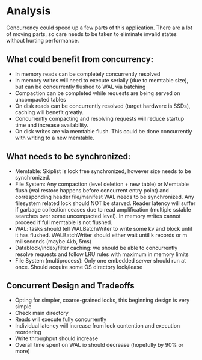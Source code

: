 # Analysis

Concurrency could speed up a few parts of this application. There are a lot of moving parts, so care needs to be taken to eliminate invalid states without hurting performance.

## What could benefit from concurrency:

- In memory reads can be completely concurrently resolved
- In memory writes will need to execute serially (due to memtable size), but can be concurrently flushed to WAL via batching
- Compaction can be completed while requests are being served on uncompacted tables
- On disk reads can be concurrently resolved (target hardware is SSDs), caching will benefit greatly. 
- Concurrently compacting and resolving requests will reduce startup time and increase availability.
- On disk writes are via memtable flush. This could be done concurrently with writing to a new memtable.

## What needs to be synchronized:

- Memtable: Skiplist is lock free synchronized, however size needs to be synchronized.
- File System: Any compaction (level deletion + new table) or Memtable flush (wal restore happens before concurrent entry point) and corresponding header file/manifest WAL needs to be synchronized. Any filesystem related lock should NOT be starved. Reader latency will suffer if garbage collection ceases due to read amplification (multiple sstable searches over some uncompacted level). In memory writes cannot proceed if full memtable is not flushed.
- WAL: tasks should tell WALBatchWriter to write some kv and block until it has flushed. WALBatchWriter should either wait until k records or m miliseconds (maybe 4kb, 5ms)
- Datablock/index/filter caching: we should be able to concurrently resolve requests and follow LRU rules with maximum in memory limits
- File System (multiprocess): Only one embedded server should run at once. Should acquire some OS directory lock/lease

## Concurrent Design and Tradeoffs
- Opting for simpler, coarse-grained locks, this beginning design is very simple
- Check main directory
- Reads will execute fully concurrently
- Individual latency will increase from lock contention and execution reordering
- Write throughput should increase
- Overall time spent on WAL io should decrease (hopefully by 90% or more)